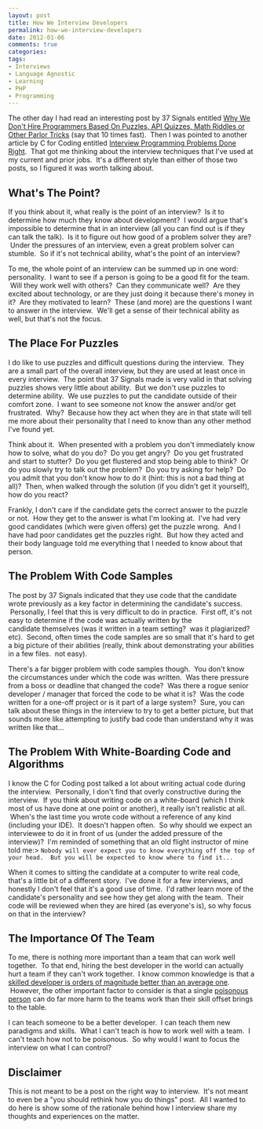 ```yaml
---
layout: post
title: How We Interview Developers
permalink: how-we-interview-developers
date: 2012-01-06
comments: true
categories:
tags:
- Interviews
- Language Agnostic
- Learning
- PHP
- Programming
---
```


The other day I had read an interesting post by 37 Signals entitled [Why We Don't Hire Programmers Based On Puzzles, API Quizzes, Math Riddles or Other Parlor Tricks](http://37signals.com/svn/posts/3071-why-we-dont-hire-programmers-based-on-puzzles-api-quizzes-math-riddles-or-other-parlor-tricks) (say that 10 times fast).  Then I was pointed to another article by C for Coding entitled [Interview Programming Problems Done Right](http://www.cforcoding.com/2012/01/interview-programming-problems-done.html).  That got me thinking about the interview techniques that I've used at my current and prior jobs.  It's a different style than either of those two posts, so I figured it was worth talking about.<!--more-->

## What's The Point?


If you think about it, what really is the point of an interview?  Is it to determine how much they know about development?  I would argue that's impossible to determine that in an interview (all you can find out is if they can talk the talk).  Is it to figure out how good of a problem solver they are?  Under the pressures of an interview, even a great problem solver can stumble.  So if it's not technical ability, what's the point of an interview?  

To me, the whole point of an interview can be summed up in one word: personality.  I want to see if a person is going to be a good fit for the team.  Will they work well with others?  Can they communicate well?  Are they excited about technology, or are they just doing it because there's money in it?  Are they motivated to learn?  These (and more) are the questions I want to answer in the interview.  We'll get a sense of their technical ability as well, but that's not the focus.
## The Place For Puzzles


I do like to use puzzles and difficult questions during the interview.  They are a small part of the overall interview, but they are used at least once in every interview.  The point that 37 Signals made is very valid in that solving puzzles shows very little about ability.  But we don't use puzzles to determine ability.  We use puzzles to put the candidate outside of their comfort zone.  I want to see someone not know the answer and/or get frustrated.  Why?  Because how they act when they are in that state will tell me more about their personality that I need to know than any other method I've found yet.

Think about it.  When presented with a problem you don't immediately know how to solve, what do you do?  Do you get angry?  Do you get frustrated and start to stutter?  Do you get flustered and stop being able to think?  Or do you slowly try to talk out the problem?  Do you try asking for help?  Do you admit that you don't know how to do it (hint: this is not a bad thing at all)?  Then, when walked through the solution (if you didn't get it yourself), how do you react?

Frankly, I don't care if the candidate gets the correct answer to the puzzle or not.  How they get to the answer is what I'm looking at.  I've had very good candidates (which were given offers) get the puzzle wrong.  And I have had poor candidates get the puzzles right.  But how they acted and their body language told me everything that I needed to know about that person.
## The Problem With Code Samples


The post by 37 Signals indicated that they use code that the candidate wrote previously as a key factor in determining the candidate's success.  Personally, I feel that this is very difficult to do in practice.  First off, it's not easy to determine if the code was actually written by the candidate themselves (was it written in a team setting?  was it plagiarized? etc).  Second, often times the code samples are so small that it's hard to get a big picture of their abilities (really, think about demonstrating your abilities in a few files.  not easy).  

There's a far bigger problem with code samples though.  You don't know the circumstances under which the code was written.  Was there pressure from a boss or deadline that changed the code?  Was there a rogue senior developer / manager that forced the code to be what it is?  Was the code written for a one-off project or is it part of a large system?  Sure, you can talk about these things in the interview to try to get a better picture, but that sounds more like attempting to justify bad code than understand why it was written like that...
## The Problem With White-Boarding Code and Algorithms


I know the C for Coding post talked a lot about writing actual code during the interview.  Personally, I don't find that overly constructive during the interview.  If you think about writing code on a white-board (which I think most of us have done at one point or another), it really isn't realistic at all.  When's the last time you wrote code without a reference of any kind (including your IDE).  It doesn't happen often.  So why should we expect an interviewee to do it in front of us (under the added pressure of the interview)?  I'm reminded of something that an old flight instructor of mine told me:> `Nobody will ever expect you to know everything off the top of your head.  But you will be expected to know where to find it...`


When it comes to sitting the candidate at a computer to write real code, that's a little bit of a different story.  I've done it for a few interviews, and honestly I don't feel that it's a good use of time.  I'd rather learn more of the candidate's personality and see how they get along with the team.  Their code will be reviewed when they are hired (as everyone's is), so why focus on that in the interview?
## The Importance Of The Team


To me, there is nothing more important than a team that can work well together.  To that end, hiring the best developer in the world can actually hurt a team if they can't work together.  I know common knowledge is that a [skilled developer is orders of magnitude better than an average one](http://books.google.com/books?id=SnJFzi7M9XcC&pg=PA26&lpg=PA26&dq=97+things+every+project+manager+ditch+diggers&source=bl&ots=526UNOlPH1&sig=HFdBFvVHkZtiUP4J-6ZOdwyWk_k&hl=en&sa=X&ei=7l0GT6e7LuTX0QHKmpC6Aw&ved=0CCEQ6AEwAA#v=onepage&q&f=false).  However, the other important factor to consider is that a single [poisonous person](http://video.google.com/videoplay?docid=-4216011961522818645) can do far more harm to the teams work than their skill offset brings to the table.  

I can teach someone to be a better developer.  I can teach them new paradigms and skills.  What I can't teach is how to work well with a team.  I can't teach how not to be poisonous.  So why would I want to focus the interview on what I can control?
## Disclaimer


This is not meant to be a post on the right way to interview.  It's not meant to even be a "you should rethink how you do things" post.  All I wanted to do here is show some of the rationale behind how I interview share my thoughts and experiences on the matter.  